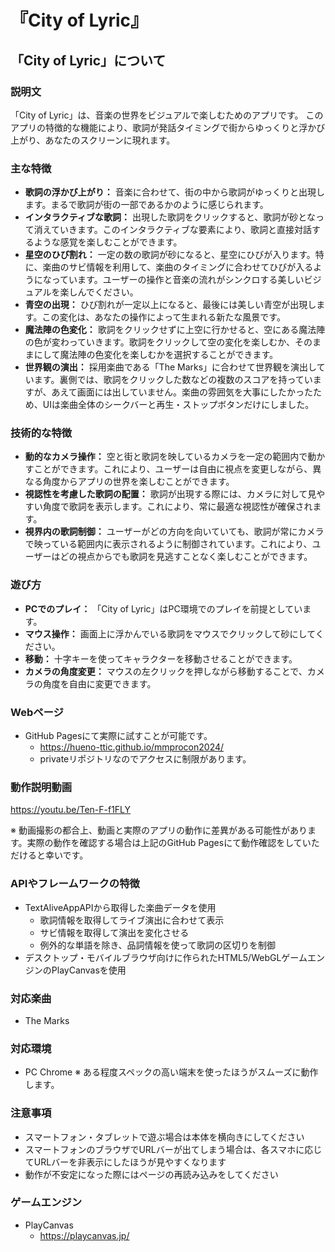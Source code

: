 # 『City of Lyric』
## 「City of Lyric」について
### 説明文
「City of Lyric」は、音楽の世界をビジュアルで楽しむためのアプリです。
このアプリの特徴的な機能により、歌詞が発話タイミングで街からゆっくりと浮かび上がり、あなたのスクリーンに現れます。

### 主な特徴
- **歌詞の浮かび上がり：** 音楽に合わせて、街の中から歌詞がゆっくりと出現します。まるで歌詞が街の一部であるかのように感じられます。
- **インタラクティブな歌詞：** 出現した歌詞をクリックすると、歌詞が砂となって消えていきます。このインタラクティブな要素により、歌詞と直接対話するような感覚を楽しむことができます。
- **星空のひび割れ：** 一定の数の歌詞が砂になると、星空にひびが入ります。特に、楽曲のサビ情報を利用して、楽曲のタイミングに合わせてひびが入るようになっています。ユーザーの操作と音楽の流れがシンクロする美しいビジュアルを楽しんでください。
- **青空の出現：** ひび割れが一定以上になると、最後には美しい青空が出現します。この変化は、あなたの操作によって生まれる新たな風景です。
- **魔法陣の色変化：** 歌詞をクリックせずに上空に行かせると、空にある魔法陣の色が変わっていきます。歌詞をクリックして空の変化を楽しむか、そのままにして魔法陣の色変化を楽しむかを選択することができます。
- **世界観の演出：** 採用楽曲である「The Marks」に合わせて世界観を演出しています。裏側では、歌詞をクリックした数などの複数のスコアを持っていますが、あえて画面には出していません。楽曲の雰囲気を大事にしたかったため、UIは楽曲全体のシークバーと再生・ストップボタンだけにしました。

### 技術的な特徴
- **動的なカメラ操作：** 空と街と歌詞を映しているカメラを一定の範囲内で動かすことができます。これにより、ユーザーは自由に視点を変更しながら、異なる角度からアプリの世界を楽しむことができます。
- **視認性を考慮した歌詞の配置：** 歌詞が出現する際には、カメラに対して見やすい角度で歌詞を表示します。これにより、常に最適な視認性が確保されます。
- **視界内の歌詞制御：** ユーザーがどの方向を向いていても、歌詞が常にカメラで映っている範囲内に表示されるように制御されています。これにより、ユーザーはどの視点からでも歌詞を見逃すことなく楽しむことができます。

### 遊び方
- **PCでのプレイ：** 「City of Lyric」はPC環境でのプレイを前提としています。
- **マウス操作：** 画面上に浮かんでいる歌詞をマウスでクリックして砂にしてください。
- **移動：** 十字キーを使ってキャラクターを移動させることができます。
- **カメラの角度変更：** マウスの左クリックを押しながら移動することで、カメラの角度を自由に変更できます。


### Webページ
- GitHub Pagesにて実際に試すことが可能です。
  - https://hueno-ttic.github.io/mmprocon2024/
  - privateリポジトリなのでアクセスに制限があります。

### 動作説明動画
https://youtu.be/Ten-F-f1FLY

※ 動画撮影の都合上、動画と実際のアプリの動作に差異がある可能性があります。実際の動作を確認する場合は上記のGitHub Pagesにて動作確認をしていただけると幸いです。

### APIやフレームワークの特徴
- TextAliveAppAPIから取得した楽曲データを使用
  - 歌詞情報を取得してライブ演出に合わせて表示
  - サビ情報を取得して演出を変化させる
  - 例外的な単語を除き、品詞情報を使って歌詞の区切りを制御
- デスクトップ・モバイルブラウザ向けに作られたHTML5/WebGLゲームエンジンのPlayCanvasを使用


### 対応楽曲
- The Marks

### 対応環境
- PC Chrome
※ ある程度スペックの高い端末を使ったほうがスムーズに動作します。

### 注意事項
- スマートフォン・タブレットで遊ぶ場合は本体を横向きにしてください
- スマートフォンのブラウザでURLバーが出てしまう場合は、各スマホに応じてURLバーを非表示にしたほうが見やすくなります
- 動作が不安定になった際にはページの再読み込みをしてください

### ゲームエンジン
- PlayCanvas
  - https://playcanvas.jp/
